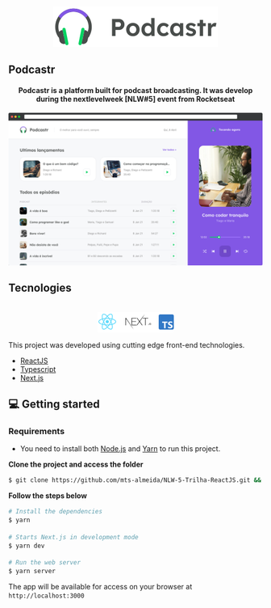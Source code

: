 <div align="center">
  <img src=".github/podcastr-logo.svg" alt="Podcastr logo">
</div>

## Podcastr

<h4 align="center">
  Podcastr is a platform built for podcast broadcasting. It was develop during the nextlevelweek [NLW#5] event from Rocketseat
</h4>

![Podcastr preview](.github/app-preview.png)

## Tecnologies

<div align="center">
  <br />
  <img src=".github/tech-logos.png" alt="Technologies used">
</div>

This project was developed using cutting edge front-end technologies.


- [ReactJS](https://reactjs.org/)
- [Typescript](https://www.typescriptlang.org/)
- [Next.js](https://nextjs.org/)

## 💻 Getting started

### Requirements

- You need to install both [Node.js](https://nodejs.org/en/download/) and [Yarn](https://yarnpkg.com/) to run this project.

**Clone the project and access the folder**

```bash
$ git clone https://github.com/mts-almeida/NLW-5-Trilha-ReactJS.git && cd NLW-5-Trilha-ReactJS
```

**Follow the steps below**

```bash
# Install the dependencies
$ yarn

# Starts Next.js in development mode
$ yarn dev

# Run the web server
$ yarn server
```

The app will be available for access on your browser at `http://localhost:3000`
